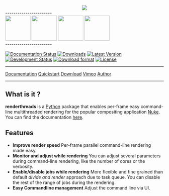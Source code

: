 

<div align="center">
	<a href="http://renderthreads.readthedocs.org/" target="_blank"><img src="http://www.kiiia.com/renderthreads/images/renderthreads_github_header.png"></a>
</div>
-----------------------
<div align="left">
	<a href="http://www.kiiia.com/renderthreads/images/renderthreads_in_nuke.jpg" target="_blank"><img width="80" height="80" src="http://www.kiiia.com/renderthreads/images/renderthreads_in_nuke.jpg"></a>
	<a href="http://www.kiiia.com/renderthreads/images/renderthreads_threads.jpg" target="_blank"><img width="80" height="80" src="http://www.kiiia.com/renderthreads/images/renderthreads_threads.jpg"></a>
	<a href="http://www.kiiia.com/renderthreads/images/renderthreads_render_progress.jpg" target="_blank"><img width="80" height="80" src="http://www.kiiia.com/renderthreads/images/renderthreads_render_progress.jpg"></a>
	<a href="http://www.kiiia.com/renderthreads/images/renderthreads_command_line.jpg" target="_blank"><img width="80" height="80" src="http://www.kiiia.com/renderthreads/images/renderthreads_command_line.jpg"></a>
</div>
-----------------------

[![Documentation Status](https://readthedocs.org/projects/renderthreads/badge/?version=latest)](https://readthedocs.org/projects/renderthreads/?badge=latest)
[![Downloads](https://pypip.in/download/renderthreads/badge.svg?style=flat)](https://pypi.python.org/pypi/renderthreads/)
[![Latest Version](https://pypip.in/version/renderthreads/badge.svg?style=flat)](https://pypi.python.org/pypi/renderthreads/)
[![Development Status](https://pypip.in/status/renderthreads/badge.svg?style=flat)](https://pypi.python.org/pypi/renderthreads/)
[![Download format](https://pypip.in/format/renderthreads/badge.svg?style=flat)](https://pypi.python.org/pypi/renderthreads/)
[![License](https://pypip.in/license/renderthreads/badge.svg?style=flat)](https://pypi.python.org/pypi/renderthreads/)

-----------------------

[Documentation](https://www.python.org/) [Quickstart](https://www.python.org/) [Download](https://www.python.org/) [Vimeo](https://www.python.org/) [Author](https://www.python.org/)

-----------------------


What is it ?
-----------------------
**renderthreads** is a [Python](https://www.python.org/) package that enables per-frame easy command-line multithreaded rendering for the popular compositing application [Nuke](http://www.thefoundry.co.uk/products/nuke/). You can find the documentation [here](http://renderthreads.readthedocs.org/).


Features
-----------------------
* **Improve render speed**
	Per-frame parallel command-line rendering made easy.
* **Monitor and adjust while rendering**
	You can adjust several parameters during command-line rendering, like the number of cores or the verbosity.
* **Enable/disable jobs while rendering**
	More flexible and fine grained than default *divide and render* approach due to task queue. You can disable the rest of the range of jobs during the rendering.
* **Easy Commandline management**
	Adjust the command line via UI.
